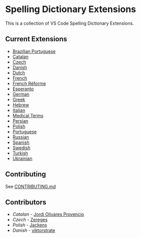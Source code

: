 # Spelling Dictionary Extensions

This is a collection of VS Code Spelling Dictionary Extensions.

## Current Extensions

- [Brazilian Portuguese](./extensions/portuguese-brazilian)
- [Catalan](./extensions/catalan)
- [Czech](./extensions/czech)
- [Danish](./extensions/danish)
- [Dutch](./extensions/dutch)
- [French](./extensions/french)
- [French Réforme](./extensions/french-reforme)
- [Esperanto](./extensions/esperanto)
- [German](./extensions/german)
- [Greek](./extensions/greek)
- [Hebrew](./extensions/Hebrew)
- [Italian](./extensions/italian)
- [Medical Terms](./extensions/medical-terms)
- [Persian](./extensions/persian)
- [Polish](./extensions/polish)
- [Portuguese](./extensions/portuguese)
- [Russian](./extensions/russian)
- [Spanish](./extensions/spanish)
- [Swedish](./extensions/swedish)
- [Turkish](./extensions/turkish)
- [Ukrainian](./extensions/ukrainian)

## Contributing

See [CONTRIBUTING.md](CONTRIBUTING.md)

## Contributors

- _Catalan_ - [Jordi Olivares Provencio](https://github.com/jordiolivares)
- _Czech_ - [Zereges](https://github.com/Zereges)
- _Polish_ - [Jackens](https://github.com/jackens)
- _Danish_ - [viktorstrate](https://github.com/viktorstrate)

<!---
cspell:words Jordi Olivares Provencio
cspell:words Zereges
cspell:words Jackens
cspell:words viktorstrate
--->
